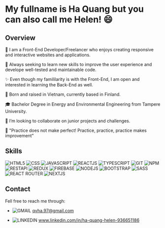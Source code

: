 # My fullname is Ha Quang but you can also call me Helen! :smile:

## Overview
🌱 I am a Front-End Developer/Freelancer who enjoys creating responsive and interactive websites and applications. 

🔎 Always seeking to learn new skills to improve the user experience and develope well-tested and maintainable code. 

✨ Even though my famililarity is with the Front-End, I am open and interested in learning the Back-End as well.


📍   Born and raised in Vietnam, currently based in Finland.

🎓 Bachelor Degree in Energy and Environmental Engineering from Tampere University.

🤝 I’m looking to collaborate on junior projects and challenges.

💬 "Practice does not make perfect! Practice, practice, practice makes improvement"



## Skills
![HTML5](https://img.icons8.com/color/64/000000/html-5--v1.png) 
![CSS](https://img.icons8.com/color/64/000000/css3.png)
![JAVASCRIPT](https://img.icons8.com/color/64/000000/javascript--v1.png)
![REACTJS](https://img.icons8.com/color/64/000000/react-native.png)
![TYPESCRIPT](https://img.icons8.com/color/64/000000/typescript.png)
![GIT](https://img.icons8.com/color/64/000000/git.png)
![NPM](https://img.icons8.com/color/64/000000/npm.png)
![RESTAPI](https://img.icons8.com/color/64/000000/api-settings.png)
![REDUX](https://img.icons8.com/color/64/000000/redux.png)
![FIREBASE](https://img.icons8.com/color/64/000000/firebase.png)
![NODEJS](https://img.icons8.com/color/64/000000/nodejs.png)
![BOOTSTRAP](https://img.icons8.com/color/64/000000/bootstrap.png)
![SASS](https://img.icons8.com/color/64/000000/sass.png)
![REACT ROUTER](https://user-images.githubusercontent.com/94285120/162486427-b8d64be3-bcc2-4886-8d68-7a7ee5d62ab7.png)
![NEXTJS](https://user-images.githubusercontent.com/94285120/162808600-f05fc755-e7a8-44cf-8312-09f7be1cbdae.png)


## Contact
Fell free to reach me through:

- ![GMAIL](https://img.icons8.com/color/17/000000/gmail-new.png) qvha.97@gmail.com

- ![LINKEDIN](https://img.icons8.com/color/17/000000/linkedin.png) www.linkedin.com/in/ha-quang-helen-936651186

